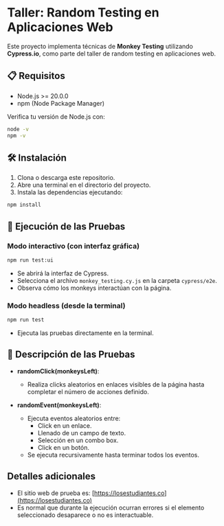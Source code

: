 # Taller: Random Testing en Aplicaciones Web

Este proyecto implementa técnicas de **Monkey Testing** utilizando **Cypress.io**, como parte del taller de random testing en aplicaciones web.

## 📋 Requisitos

- Node.js >= 20.0.0
- npm (Node Package Manager)

Verifica tu versión de Node.js con:

```bash
node -v
npm -v
```

## 🛠 Instalación

1. Clona o descarga este repositorio.
2. Abre una terminal en el directorio del proyecto.
3. Instala las dependencias ejecutando:

```bash
npm install
```

## 🧪 Ejecución de las Pruebas

### Modo interactivo (con interfaz gráfica)

```bash
npm run test:ui
```

- Se abrirá la interfaz de Cypress.
- Selecciona el archivo `monkey_testing.cy.js` en la carpeta `cypress/e2e`.
- Observa cómo los monkeys interactúan con la página.

### Modo headless (desde la terminal)

```bash
npm run test
```
- Ejecuta las pruebas directamente en la terminal.

## 🚀 Descripción de las Pruebas

- **randomClick(monkeysLeft)**:
    - Realiza clicks aleatorios en enlaces visibles de la página hasta completar el número de acciones definido.

- **randomEvent(monkeysLeft)**:
    - Ejecuta eventos aleatorios entre:
        - Click en un enlace.
        - Llenado de un campo de texto.
        - Selección en un combo box.
        - Click en un botón.
    - Se ejecuta recursivamente hasta terminar todos los eventos.

## Detalles adicionales

- El sitio web de prueba es: [https://losestudiantes.co](https://losestudiantes.co)
- Es normal que durante la ejecución ocurran errores si el elemento seleccionado desaparece o no es interactuable.

